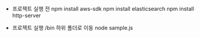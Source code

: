 * 프로젝트 실행 전
npm install aws-sdk
npm install elasticsearch
npm install http-server

* 프로젝트 실행
/bin 하위 폴더로 이동
node sample.js
